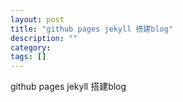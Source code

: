 ```yaml
---
layout: post
title: "github pages jekyll 搭建blog"
description: ""
category: 
tags: []
---
```

github pages jekyll 搭建blog
